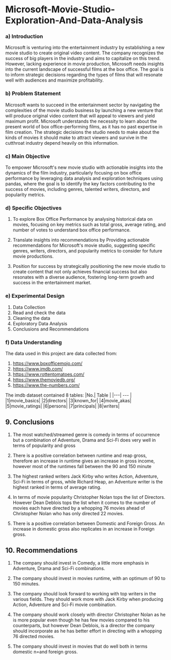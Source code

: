 # Microsoft-Movie-Studio-Exploration-And-Data-Analysis

### a) Introduction 
Microsoft is venturing into the entertainment industry by establishing a new movie studio to create original video content. The company recognizes the success of big players in the industry and aims to capitalize on this trend. However, lacking experience in movie production, Microsoft needs insights into the current landscape of successful films at the box office. The goal is to inform strategic decisions regarding the types of films that will resonate well with audiences and maximize profitability.

### b) Problem Statement
Microsoft wants to succeed in the entertainment sector by navigating the complexities of the movie studio business by launching a new venture that will produce original video content that will appeal to viewers and yield maximum profit. Microsoft understands the necessity to learn about the present world of box office-performing films, as it has no past expertise in film creation. The strategic decisions the studio needs to make about the kinds of movies it should make to attract viewers and survive in the cutthroat industry depend heavily on this information.

### c) Main Objective
To empower Microsoft's new movie studio with actionable insights into the dynamics of the film industry, particularly focusing on box office performance by leveraging data analysis and exploration techniques using pandas, where the goal is to identify the key factors contributing to the success of movies, including genres, talented writers, directors, and popularity metrics.
### d) Specific Objectives

1. To explore Box Office Performance by analysing historical data on movies, focusing on key metrics such as total gross, average rating, and number of votes to understand box office performance.

2. Translate insights into recommendations by Providing actionable recommendations for Microsoft's movie studio, suggesting specific genres, writers, directors, and popularity metrics to consider for future movie productions.

3. Position for success by strategically positioning the new movie studio to create content that not only achieves financial success but also resonates with a diverse audience, fostering long-term growth and success in the entertainment market. 

### e) Experimental Design
1. Data Collection
2. Read and check the data
3. Cleaning the data
4. Exploratory Data Analysis
5. Conclusions and Recommendations

### f) Data Understanding 
The data used in this project are data collected from:
1. https://www.boxofficemojo.com/
2. https://www.imdb.com/
3. https://www.rottentomatoes.com/
4. https://www.themoviedb.org/
5. https://www.the-numbers.com/

The imdb dataset contained 8 tables:
|No.| Table    |
|---| ---       |
|1|movie_basics|
|2|directors|
|3|known_for|
|4|movie_akas|
|5|movie_ratings|
|6|persons|
|7|principals|
|8|writers|




## 9. Conclusions
1.	The most watched/streamed genre is comedy in terms of occurrence but a combination of Adventure, Drama and Sci-Fi does very well in terms of popularity and gross

2.	There is a positive correlation between runtime and reap gross, therefore an increase in runtime gives an increase in gross income, however most of the runtimes fall between the 90 and 150 minute

3.	The highest ranked writers Jack Kirby who writes Action, Adventure, Sci-Fi in terms of gross, while Richard Heap, an Adventure writer is the highest ranked in terms of average rating.

4.	In terms of movie popularity Christopher Nolan tops the list of Directors. However Dean Deblois tops the list when it comes to the number of movies each have directed by a whopping 76 movies ahead of Christopher Nolan who has only directed 22 movies.

5.	There is a positive correlation between Domestic and Foreign Gross. An increase in domestic gross also replicates in an increase in Foreign gross.


## 10. Recommendations
1.	The company should invest in Comedy, a little more emphasis in Adventure, Drama and Sci-Fi combinations.

2.	The company should invest in movies runtime, with an optimum of 90 to 150 minutes.

3.	The company should look forward to working with top writers in the various fields. They should work more with Jack Kirby when producing Action, Adventure and Sci-Fi movie combination.

4.	The company should work closely with director Christopher Nolan as he is more popular even though he has few movies compared to his counterparts, but however Dean Deblois, is a director the company should incorporate as he has better effort in directing with a whopping 76 directed movies.

5.	The company should invest in movies that do well both in terms domestic n=and foreign gross.
